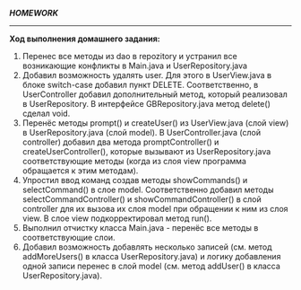 ***HOMEWORK***
___
**Ход выполнения домашнего задания:**

1. Перенес все методы из dao в repozitory и устранил все возникающие конфликты в Main.java и UserRepository.java
2. Добавил возможность удалять user. Для этого в UserView.java в блоке switch-case добавил пункт DELETE. Соответственно, в UserController добавил дополнительный метод, который реализовал в UserRepository. В интерфейсе GBRepository.java метод delete() сделал void.
3. Перенёс методы prompt() и createUser() из UserView.java (слой view) в UserRepository.java (слой model). В UserController.java (слой controller) добавил два метода promptController() и createUserController(), которые вызывают из UserRepository.java соответствующие методы (когда из слоя view программа обращается к этим методам).
4. Упростил ввод команд создав методы showCommands() и selectCommand() в слое model. Соответственно добавил методы selectCommandController() и showCommandController() в слой controller для их вызова их слоя model при обращении к ним из слоя view. В слое view подкорректировал метод run().
5. Выполнил отчистку класса Main.java - перенёс все методы в соответствующие слои.
6. Добавил возможность добавлять несколько записей (см. метод addMoreUsers() в класса UserRepository.java) и логику добавления одной записи перенес в слой model (см. метод addUser() в класса UserRepository.java).